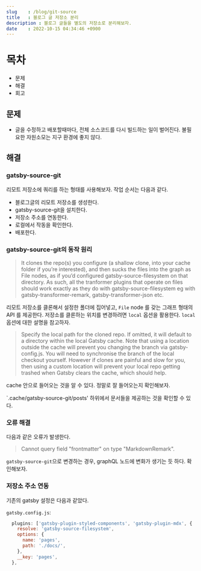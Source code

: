 ```yaml
---
slug    : /blog/git-source
title   : 블로그 글 저장소 분리
description : 블로그 글들을 별도의 저장소로 분리해보자. 
date    : 2022-10-15 04:34:46 +0900
---
```


# 목차
- 문제
- 해결
- 회고

## 문제
- 글을 수정하고 배포할때마다, 전체 소스코드를 다시 빌드하는 일이 벌어진다.  불필요한 자원소모는 지구 환경에 좋지 않다. 

## 해결
### gatsby-source-git 
리모트 저장소에 쿼리를 하는 형태를 사용해보자. 작업 순서는 다음과 같다. 

- 블로그글의 리모트 저장소를 생성한다. 
- gatsby-source-git을 설치한다. 
- 저장소 주소를 연동한다. 
- 로컬에서 작동을 확인한다. 
- 배포한다. 

### gatsby-source-git의 동작 원리
> It clones the repo(s) you configure (a shallow clone, into your cache folder if you’re interested), and then sucks the files into the graph as File nodes, as if you’d configured gatsby-source-filesystem on that directory. As such, all the tranformer plugins that operate on files should work exactly as they do with gatsby-source-filesystem eg with gatsby-transformer-remark, gatsby-transformer-json etc.

리모트 저장소를 클론해서 설정한 폴더에 집어넣고, `File` node 를 갖는 그래프 형태의 API 를 제공한다. 저장소를 클론하는 위치를 변경하려면 `local` 옵션을 활용한다. `local` 옵션에 대한 설명을 참고하자. 

> Specify the local path for the cloned repo. If omitted, it will default to a directory within the local Gatsby cache. Note that using a location outside the cache will prevent you changing the branch via gatsby-config.js. You will need to synchronise the branch of the local checkout yourself. However if clones are painful and slow for you, then using a custom location will prevent your local repo getting trashed when Gatsby clears the cache, which should help.

cache 안으로 들어오는 것을 알 수 있다. 정말로 잘 들어오는지 확인해보자.  

`.cache/gatsby-source-git/posts' 하위에서 문서들을 제공하는 것을 확인할 수 있다. 

### 오류 해결
다음과 같은 오류가 발생한다. 
> Cannot query field "frontmatter" on type "MarkdownRemark".

`gatsby-source-git`으로 변경하는 경우, graphQL 노드에 변화가 생기는 듯 하다. 확인해보자.

### 저장소 주소 연동
기존의 gatsby 설정은 다음과 같았다.

`gatsby.config.js`:
```javascript
  plugins: ['gatsby-plugin-styled-components', 'gatsby-plugin-mdx', {
    resolve: 'gatsby-source-filesystem',
    options: {
      name: 'pages',
      path: './docs/',
    },
    __key: 'pages',
  },

````

